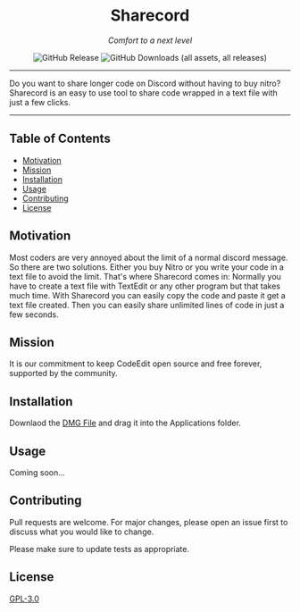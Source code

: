 <div align="center">
  
  # Sharecord 
  *Comfort to a next level*

  ![GitHub Release](https://img.shields.io/github/v/release/RaphyTwin/Sharecord?sort=date&display_name=release&style=for-the-badge)
  ![GitHub Downloads (all assets, all releases)](https://img.shields.io/github/downloads/RaphyTwin/Sharecord/total?style=for-the-badge)



</div>

---

Do you want to share longer code on Discord without having to buy nitro?
Sharecord is an easy to use tool to share code wrapped in a text file with just a few clicks.

---

## Table of Contents

- [Motivation](#motivation)
- [Mission](#mission)
- [Installation](#installation)
- [Usage](#usage)
- [Contributing](#contributing)
- [License](#license)

## Motivation

Most coders are very annoyed about the limit of a normal discord message. So there are two solutions. Either you buy Nitro or you write your code in a text file to avoid the limit. That's where Sharecord comes in: Normally you have to create a text file with TextEdit or any other program but that takes much time. With Sharecord you can easily copy the code and paste it get a text file created. Then you can easily share unlimited lines of code in just a few seconds.

## Mission

It is our commitment to keep CodeEdit open source and free forever, supported by the community.

## Installation

Downlaod the [DMG File]() and drag it into the Applications folder.

## Usage

Coming soon...

## Contributing

Pull requests are welcome. For major changes, please open an issue first
to discuss what you would like to change.

Please make sure to update tests as appropriate.

## License

[GPL-3.0](https://www.gnu.org/licenses/gpl-3.0.html)
